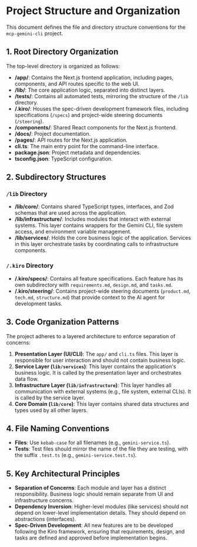 # Project Structure and Organization

This document defines the file and directory structure conventions for the `mcp-gemini-cli` project.

## 1. Root Directory Organization

The top-level directory is organized as follows:

- **/app/**: Contains the Next.js frontend application, including pages, components, and API routes specific to the web UI.
- **/lib/**: The core application logic, separated into distinct layers.
- **/tests/**: Contains all automated tests, mirroring the structure of the `/lib` directory.
- **/.kiro/**: Houses the spec-driven development framework files, including specifications (`/specs`) and project-wide steering documents (`/steering`).
- **/components/**: Shared React components for the Next.js frontend.
- **/docs/**: Project documentation.
- **/pages/**: API routes for the Next.js application.
- **cli.ts**: The main entry point for the command-line interface.
- **package.json**: Project metadata and dependencies.
- **tsconfig.json**: TypeScript configuration.

## 2. Subdirectory Structures

### `/lib` Directory

- **/lib/core/**: Contains shared TypeScript types, interfaces, and Zod schemas that are used across the application.
- **/lib/infrastructure/**: Includes modules that interact with external systems. This layer contains wrappers for the Gemini CLI, file system access, and environment variable management.
- **/lib/services/**: Holds the core business logic of the application. Services in this layer orchestrate tasks by coordinating calls to infrastructure components.

### `/.kiro` Directory

- **/.kiro/specs/**: Contains all feature specifications. Each feature has its own subdirectory with `requirements.md`, `design.md`, and `tasks.md`.
- **/.kiro/steering/**: Contains project-wide steering documents (`product.md`, `tech.md`, `structure.md`) that provide context to the AI agent for development tasks.

## 3. Code Organization Patterns

The project adheres to a layered architecture to enforce separation of concerns:

1. **Presentation Layer (UI/CLI)**: The `app/` and `cli.ts` files. This layer is responsible for user interaction and should not contain business logic.
2. **Service Layer (`lib/services`)**: This layer contains the application's business logic. It is called by the presentation layer and orchestrates data flow.
3. **Infrastructure Layer (`lib/infrastructure`)**: This layer handles all communication with external systems (e.g., file system, external CLIs). It is called by the service layer.
4. **Core Domain (`lib/core`)**: This layer contains shared data structures and types used by all other layers.

## 4. File Naming Conventions

- **Files**: Use `kebab-case` for all filenames (e.g., `gemini-service.ts`).
- **Tests**: Test files should mirror the name of the file they are testing, with the suffix `.test.ts` (e.g., `gemini-service.test.ts`).

## 5. Key Architectural Principles

- **Separation of Concerns**: Each module and layer has a distinct responsibility. Business logic should remain separate from UI and infrastructure concerns.
- **Dependency Inversion**: Higher-level modules (like services) should not depend on lower-level implementation details. They should depend on abstractions (interfaces).
- **Spec-Driven Development**: All new features are to be developed following the Kiro framework, ensuring that requirements, design, and tasks are defined and approved before implementation begins.
